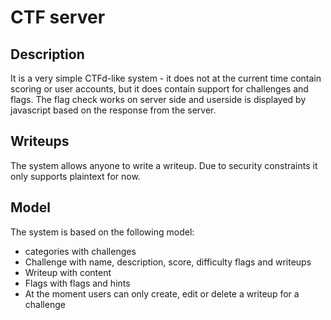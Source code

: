 # CTF server

## Description
It is a very simple CTFd-like system - it does not at the current time contain scoring or user accounts, but it does contain support for challenges and flags. The flag check works on server side and userside is displayed by javascript based on the response from the server.

## Writeups
The system allows anyone to write a writeup. Due to security constraints it only supports plaintext for now.

## Model
The system is based on the following model:
- categories with challenges
- Challenge with name, description, score, difficulty flags and writeups
- Writeup with content
- Flags with flags and hints
- At the moment users can only create, edit or delete a writeup for a challenge
